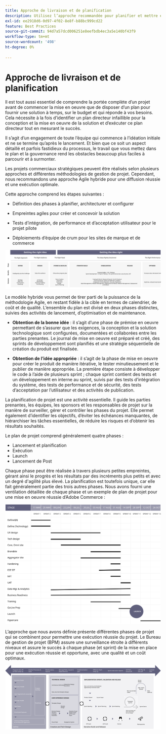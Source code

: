 ```yaml
---
title: Approche de livraison et de planification
description: Utilisez l’approche recommandée pour planifier et mettre en oeuvre Adobe Commerce.
exl-id: ee2918d6-0d97-4f02-8e8f-b88bc999cd22
feature: Best Practices
source-git-commit: 94d7a57dcd006251e8eefbdb4ec3a5e140bf43f9
workflow-type: tm+mt
source-wordcount: '498'
ht-degree: 0%

---
```


# Approche de livraison et de planification

Il est tout aussi essentiel de comprendre la portée complète d’un projet avant de commencer la mise en oeuvre que de disposer d’un plan pour fournir une solution à temps, sur le budget et qui réponde à vos besoins. Cela nécessite à la fois d’identifier un plan directeur infaillible pour la conception et la mise en oeuvre de la solution et d’exécuter ce plan directeur tout en mesurant le succès.

Il s’agit d’un engagement de toute l’équipe qui commence à l’idéation initiale et ne se termine qu’après le lancement. Et bien que ce soit un aspect détaillé et parfois fastidieux du processus, le travail que vous mettez dans le plan et la gouvernance rend les obstacles beaucoup plus faciles à parcourir et à surmonter.

Les projets commerciaux stratégiques peuvent être réalisés selon plusieurs approches et différentes méthodologies de gestion de projet. Cependant, nous recommandons une approche Agile hybride pour une diffusion réussie et une exécution optimale.

Cette approche comprend les étapes suivantes :

- Définition des phases à planifier, architecturer et configurer

- Empreintes agiles pour créer et concevoir la solution

- Tests d’intégration, de performance et d’acceptation utilisateur pour le projet pilote

- Déploiements d’équipe de crum pour les sites de marque et de commerce

![Exemple de modèle d&#39;approche de planification](../../assets/playbooks/planning-model.svg)

Le modèle hybride vous permet de tirer parti de la puissance de la méthodologie Agile, en restant fidèle à la cible en termes de calendrier, de coût et de qualité. L’ensemble du plan est divisé en deux phases distinctes, suivies des activités de lancement, d’optimisation et de maintenance.

- **Obtention de la bonne idée** : il s’agit d’une phase de prémise en oeuvre permettant de s’assurer que les exigences, la conception et la solution technologique sont configurées, documentées et collaborées entre les parties prenantes. Le journal de mise en oeuvre est préparé et créé, des sprints de développement sont planifiés et une stratégie séquentielle de création du produit est finalisée.

- **Obtention de l’idée appropriée** : il s’agit de la phase de mise en oeuvre pour créer le produit de manière itérative, le tester minutieusement et le publier de manière appropriée. La première étape consiste à développer le code à l’aide de plusieurs sprint ; chaque sprint contient des tests et un développement en interne au sprint, suivis par des tests d’intégration du système, des tests de performance et de sécurité, des tests d’acceptation par l’utilisateur et des activités de publication.

La planification de projet est une activité essentielle. Il guide les parties prenantes, les équipes, les sponsors et les responsables de projet sur la manière de surveiller, gérer et contrôler les phases du projet. Elle permet également d’identifier les objectifs, d’éviter les échéances manquantes, de hiérarchiser les tâches essentielles, de réduire les risques et d’obtenir les résultats souhaités.

Le plan de projet comprend généralement quatre phases :

- Lancement et planification
- Exécution
- Launch
- Lancement de Post

Chaque phase peut être réalisée à travers plusieurs petites empreintes, gérant ainsi le progrès et les résultats par des incréments plus petits et avec un degré d&#39;agilité plus élevé. La planification est toutefois unique, car elle fait généralement partie des trois autres phases. Nous avons fourni une ventilation détaillée de chaque phase et un exemple de plan de projet pour une mise en oeuvre réussie d’Adobe Commerce :

![Graphique Gantt de planification de projet](../../assets/playbooks/gantt-chart.svg)

L’approche que nous avons définie présente différentes phases de projet qui se combinent pour permettre une exécution réussie du projet. Le Bureau de gestion de projet (BPM) assure une surveillance étroite à différents niveaux et assure le succès à chaque phase (et sprint) de la mise en place pour une exécution réussie et opportune, avec une qualité et un coût optimaux.

![Infographie d’approche de planification d’exemple](../../assets/playbooks/planning-approach-sample.svg)
